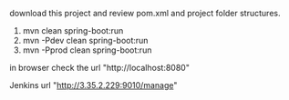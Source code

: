 download this project and review pom.xml and project folder structures.

1. mvn clean spring-boot:run
2. mvn -Pdev clean spring-boot:run
3. mvn -Pprod clean spring-boot:run

in browser check the url "http://localhost:8080"


Jenkins url "http://3.35.2.229:9010/manage"
